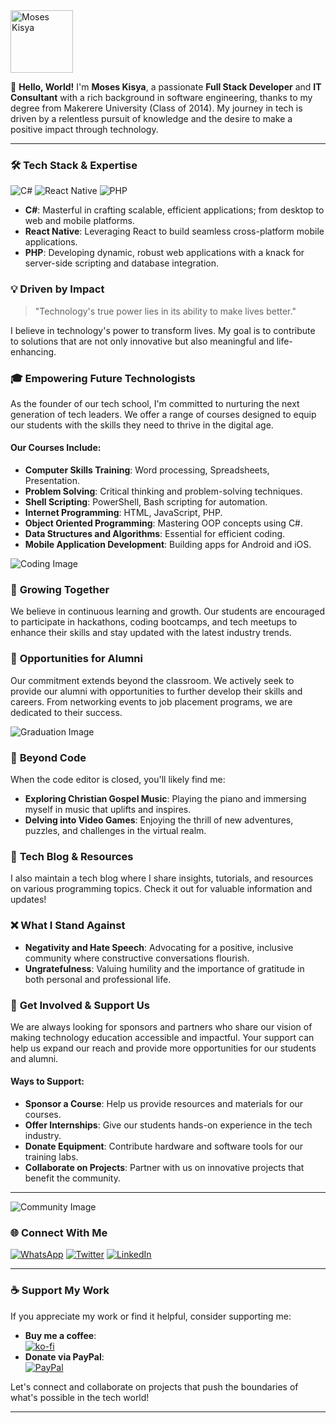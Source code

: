 <img src="https://avatars.githubusercontent.com/u/12345678?v=4" alt="Moses Kisya" width="100"/>

👋 **Hello, World!** I'm **Moses Kisya**, a passionate **Full Stack Developer** and **IT Consultant** with a rich background in software engineering, thanks to my degree from Makerere University (Class of 2014). My journey in tech is driven by a relentless pursuit of knowledge and the desire to make a positive impact through technology.

---

### 🛠 **Tech Stack & Expertise**
![C#](https://img.shields.io/badge/C%23-239120?style=flat-square&logo=c-sharp&logoColor=white) ![React Native](https://img.shields.io/badge/React_Native-20232A?style=flat-square&logo=react&logoColor=61DAFB) ![PHP](https://img.shields.io/badge/PHP-777BB4?style=flat-square&logo=php&logoColor=white)

- **C#**: Masterful in crafting scalable, efficient applications; from desktop to web and mobile platforms.
- **React Native**: Leveraging React to build seamless cross-platform mobile applications.
- **PHP**: Developing dynamic, robust web applications with a knack for server-side scripting and database integration.

### 💡 **Driven by Impact**
> "Technology's true power lies in its ability to make lives better."

I believe in technology's power to transform lives. My goal is to contribute to solutions that are not only innovative but also meaningful and life-enhancing.

### 🎓 **Empowering Future Technologists**
As the founder of our tech school, I'm committed to nurturing the next generation of tech leaders. We offer a range of courses designed to equip our students with the skills they need to thrive in the digital age.

#### **Our Courses Include:**
- **Computer Skills Training**: Word processing, Spreadsheets, Presentation.
- **Problem Solving**: Critical thinking and problem-solving techniques.
- **Shell Scripting**: PowerShell, Bash scripting for automation.
- **Internet Programming**: HTML, JavaScript, PHP.
- **Object Oriented Programming**: Mastering OOP concepts using C#.
- **Data Structures and Algorithms**: Essential for efficient coding.
- **Mobile Application Development**: Building apps for Android and iOS.

![Coding Image](https://source.unsplash.com/featured/?coding,programming)

### 🌱 **Growing Together**
We believe in continuous learning and growth. Our students are encouraged to participate in hackathons, coding bootcamps, and tech meetups to enhance their skills and stay updated with the latest industry trends.

### 💼 **Opportunities for Alumni**
Our commitment extends beyond the classroom. We actively seek to provide our alumni with opportunities to further develop their skills and careers. From networking events to job placement programs, we are dedicated to their success.

![Graduation Image](https://source.unsplash.com/featured/?graduation,celebration)

### 🎵 **Beyond Code**
When the code editor is closed, you'll likely find me:
- **Exploring Christian Gospel Music**: Playing the piano and immersing myself in music that uplifts and inspires.
- **Delving into Video Games**: Enjoying the thrill of new adventures, puzzles, and challenges in the virtual realm.

### 📝 **Tech Blog & Resources**
I also maintain a tech blog where I share insights, tutorials, and resources on various programming topics. Check it out for valuable information and updates!

### ❌ **What I Stand Against**
- **Negativity and Hate Speech**: Advocating for a positive, inclusive community where constructive conversations flourish.
- **Ungratefulness**: Valuing humility and the importance of gratitude in both personal and professional life.

### 🌟 **Get Involved & Support Us**
We are always looking for sponsors and partners who share our vision of making technology education accessible and impactful. Your support can help us expand our reach and provide more opportunities for our students and alumni.

#### **Ways to Support:**
- **Sponsor a Course**: Help us provide resources and materials for our courses.
- **Offer Internships**: Give our students hands-on experience in the tech industry.
- **Donate Equipment**: Contribute hardware and software tools for our training labs.
- **Collaborate on Projects**: Partner with us on innovative projects that benefit the community.

---

![Community Image](https://source.unsplash.com/featured/?community,teamwork)

### 🌐 **Connect With Me**
[![WhatsApp](https://img.shields.io/badge/WhatsApp-25D366?style=flat-square&logo=whatsapp&logoColor=white)](https://wa.me/256712415102) [![Twitter](https://img.shields.io/badge/Twitter-1DA1F2?style=flat-square&logo=twitter&logoColor=white)](https://twitter.com/kisheadev) [![LinkedIn](https://img.shields.io/badge/LinkedIn-0077B5?style=flat-square&logo=linkedin&logoColor=white)](https://linkedin.com/in/moseskisya)

---
### ☕ **Support My Work**
If you appreciate my work or find it helpful, consider supporting me:
- **Buy me a coffee**: <br/>
  [![ko-fi](https://ko-fi.com/img/githubbutton_sm.svg)](https://ko-fi.com/kishea)
- **Donate via PayPal**: <br/>
  [![PayPal](https://www.paypalobjects.com/webstatic/mktg/Logo/pp-logo-100px.png)](https://www.paypal.me/kishea.dev@gmail.com)

Let's connect and collaborate on projects that push the boundaries of what's possible in the tech world!

---
